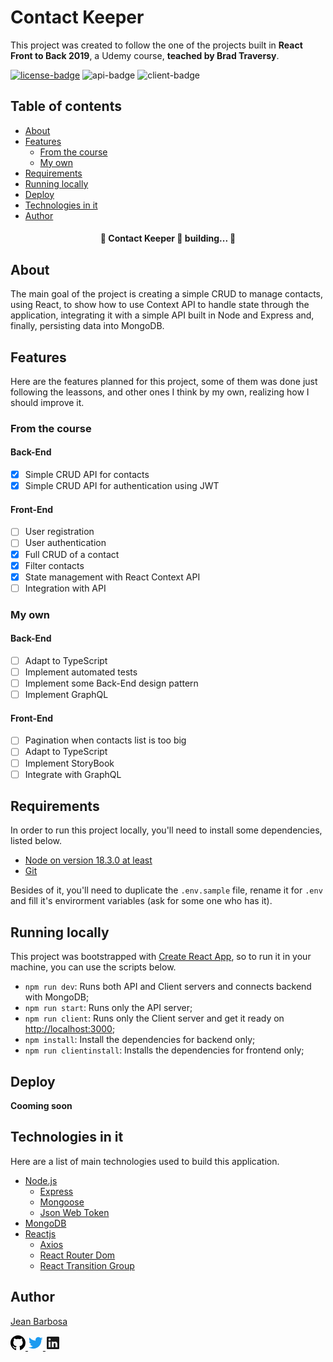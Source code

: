# Contact Keeper

This project was created to follow the one of the projects built in **React Front to Back 2019**, a Udemy course, **teached by Brad Traversy**.

[![license-badge](https://img.shields.io/static/v1?label=license&message=MIT&color=0e7dbe&style=flat)](./LICENSE)
![api-badge](https://img.shields.io/static/v1?label=API&message=v0.1.0&color=0e7dbe&style=flat)
![client-badge](https://img.shields.io/static/v1?label=ClientUI&message=v0.1.0&color=0e7dbe&style=flat)

## Table of contents

- [About](#about)
- [Features](#features)
  - [From the course](#from-the-course)
  - [My own](#my-own)
- [Requirements](#requirements)
- [Running locally](#running-locally)
- [Deploy](#deploy)
- [Technologies in it](#technologies-in-it)
- [Author](#author)

<h4 align="center"> 🚧  Contact Keeper 🚀 building...  🚧 </h4>

## About

The main goal of the project is creating a simple CRUD to manage contacts, using React, to show how to use Context API to handle state through the application, integrating it with a simple API built in Node and Express and, finally, persisting data into MongoDB.

## Features

Here are the features planned for this project, some of them was done just following the leassons, and other ones I think by my own, realizing how I should improve it.

### From the course

#### Back-End

- [x] Simple CRUD API for contacts
- [x] Simple CRUD API for authentication using JWT

#### Front-End

- [ ] User registration
- [ ] User authentication
- [x] Full CRUD of a contact
- [x] Filter contacts
- [x] State management with React Context API
- [ ] Integration with API

### My own

#### Back-End

- [ ] Adapt to TypeScript
- [ ] Implement automated tests
- [ ] Implement some Back-End design pattern
- [ ] Implement GraphQL

#### Front-End

- [ ] Pagination when contacts list is too big
- [ ] Adapt to TypeScript
- [ ] Implement StoryBook
- [ ] Integrate with GraphQL

## Requirements

In order to run this project locally, you'll need to install some dependencies, listed below.

- [Node on version 18.3.0 at least](https://nodejs.org/en/download/)
- [Git](https://git-scm.com/book/en/v2/Getting-Started-Installing-Git)

Besides of it, you'll need to duplicate the `.env.sample` file, rename it for `.env` and fill it's envirorment variables (ask for some one who has it).

## Running locally

This project was bootstrapped with [Create React App](https://github.com/facebook/create-react-app), so to run it in your machine, you can use the scripts below.

- `npm run dev`: Runs both API and Client servers and connects backend with MongoDB;
- `npm run start`: Runs only the API server;
- `npm run client`: Runs only the Client server and get it ready on [http://localhost:3000](http://localhost:3000);
- `npm install`: Install the dependencies for backend only;
- `npm run clientinstall`: Installs the dependencies for frontend only;

## Deploy

**Cooming soon**

## Technologies in it

Here are a list of main technologies used to build this application.

- [Node.js](https://nodejs.org/en/about/)
  - [Express](https://expressjs.com/pt-br/)
  - [Mongoose](https://mongoosejs.com/docs/)
  - [Json Web Token](https://github.com/auth0/node-jsonwebtoken)
- [MongoDB](https://www.mongodb.com/cloud/atlas/lp/try2-de)
- [Reactjs](https://pt-br.reactjs.org/)
  - [Axios](https://axios-http.com/docs/intro)
  - [React Router Dom](https://v5.reactrouter.com/web/guides/quick-start)
  - [React Transition Group](https://reactcommunity.org/react-transition-group/)

## Author

[Jean Barbosa](https://github.com/jb9dev/about-me)

<a href="https://github.com/jb9dev" target="_blank">
<svg aria-hidden="true" viewBox="0 0 16 16" version="1.1" width="24" height="24" data-view-component="true">
    <path fill-rule="evenodd" d="M8 0C3.58 0 0 3.58 0 8c0 3.54 2.29 6.53 5.47 7.59.4.07.55-.17.55-.38 0-.19-.01-.82-.01-1.49-2.01.37-2.53-.49-2.69-.94-.09-.23-.48-.94-.82-1.13-.28-.15-.68-.52-.01-.53.63-.01 1.08.58 1.23.82.72 1.21 1.87.87 2.33.66.07-.52.28-.87.51-1.07-1.78-.2-3.64-.89-3.64-3.95 0-.87.31-1.59.82-2.15-.08-.2-.36-1.02.08-2.12 0 0 .67-.21 2.2.82.64-.18 1.32-.27 2-.27.68 0 1.36.09 2 .27 1.53-1.04 2.2-.82 2.2-.82.44 1.1.16 1.92.08 2.12.51.56.82 1.27.82 2.15 0 3.07-1.87 3.75-3.65 3.95.29.25.54.73.54 1.48 0 1.07-.01 1.93-.01 2.2 0 .21.15.46.55.38A8.013 8.013 0 0016 8c0-4.42-3.58-8-8-8z"></path>
</svg>
</a>
<a href="https://twitter.com/__JeanBarbosa" target="_blank">
<svg viewBox="0 0 24 24" fill="#1d9bf0" width="24" height="24">
<g><path d="M23.643 4.937c-.835.37-1.732.62-2.675.733.962-.576 1.7-1.49 2.048-2.578-.9.534-1.897.922-2.958 1.13-.85-.904-2.06-1.47-3.4-1.47-2.572 0-4.658 2.086-4.658 4.66 0 .364.042.718.12 1.06-3.873-.195-7.304-2.05-9.602-4.868-.4.69-.63 1.49-.63 2.342 0 1.616.823 3.043 2.072 3.878-.764-.025-1.482-.234-2.11-.583v.06c0 2.257 1.605 4.14 3.737 4.568-.392.106-.803.162-1.227.162-.3 0-.593-.028-.877-.082.593 1.85 2.313 3.198 4.352 3.234-1.595 1.25-3.604 1.995-5.786 1.995-.376 0-.747-.022-1.112-.065 2.062 1.323 4.51 2.093 7.14 2.093 8.57 0 13.255-7.098 13.255-13.254 0-.2-.005-.402-.014-.602.91-.658 1.7-1.477 2.323-2.41z"></path></g>
</svg>
</a>
<a href="https://www.linkedin.com/in/jeanbarbosa9/" target="_blank">
<svg viewBox="0 0 24 24" fill="currentColor" width="24" height="24" focusable="false">
<path d="M20.5 2h-17A1.5 1.5 0 002 3.5v17A1.5 1.5 0 003.5 22h17a1.5 1.5 0 001.5-1.5v-17A1.5 1.5 0 0020.5 2zM8 19H5v-9h3zM6.5 8.25A1.75 1.75 0 118.3 6.5a1.78 1.78 0 01-1.8 1.75zM19 19h-3v-4.74c0-1.42-.6-1.93-1.38-1.93A1.74 1.74 0 0013 14.19a.66.66 0 000 .14V19h-3v-9h2.9v1.3a3.11 3.11 0 012.7-1.4c1.55 0 3.36.86 3.36 3.66z"></path>
</svg>
</a>
